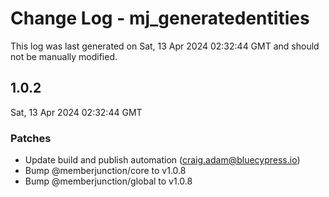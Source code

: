 # Change Log - mj_generatedentities

This log was last generated on Sat, 13 Apr 2024 02:32:44 GMT and should not be manually modified.

<!-- Start content -->

## 1.0.2

Sat, 13 Apr 2024 02:32:44 GMT

### Patches

- Update build and publish automation (craig.adam@bluecypress.io)
- Bump @memberjunction/core to v1.0.8
- Bump @memberjunction/global to v1.0.8
